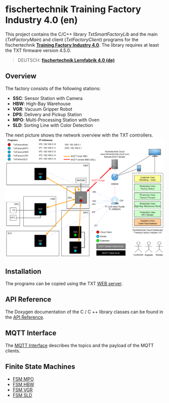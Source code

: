 # fischertechnik Training Factory Industry 4.0 (en)
This project contains the C/C++ library *TxtSmartFactoryLib* and the main (*TxtFactoryMain*) and client (*TxtFactoryClient*) programs
for the fischertechnik [**Training Factory Industry 4.0**](https://www.fischertechnik.de/en/service/elearning/teaching/lernfabrik-4). The library requires at least the TXT firmware version 4.5.0.

> DEUTSCH: [**fischertechnik Lernfabrik 4.0 (de)**](README_de.md)

## Overview
The factory consists of the following stations:
* **SSC**: Sensor Station with Camera
* **HBW**: High-Bay Warehouse
* **VGR**: Vacuum Gripper Robot
* **DPS**: Delivery and Pickup Station
* **MPO**: Multi-Processing Station with Oven
* **SLD**: Sorting Line with Color Detection

The next picture shows the network overview with the TXT controllers.
![Overview Network](doc/Overview_Network.PNG "Overview Network")

## Installation
The programs can be copied using the TXT [WEB server](doc/WEBServer.md).

## API Reference
The Doxygen documentation of the C / C ++ library classes can be found in the [API Reference](https://fischertechnik.github.io/txt_training_factory_doc/html/index.html).

## MQTT Interface
The [MQTT Interface](TxtSmartFactoryLib/doc/MqttInterface.md) describes the topics and the payload of the MQTT clients. 

## Finite State Machines
* [FSM MPO](https://fischertechnik.github.io/txt_training_factory_doc/html/dot_TxtMultiProcessingStationRun.png)
* [FSM HBW](https://fischertechnik.github.io/txt_training_factory_doc/html/dot_TxtHighBayWarehouseRun.png)
* [FSM VGR](https://fischertechnik.github.io/txt_training_factory_doc/html/dot_TxtVacuumGripperRobotRun.png)
* [FSM SLD](https://fischertechnik.github.io/txt_training_factory_doc/html/dot_TxtSortingLineRun.png)
